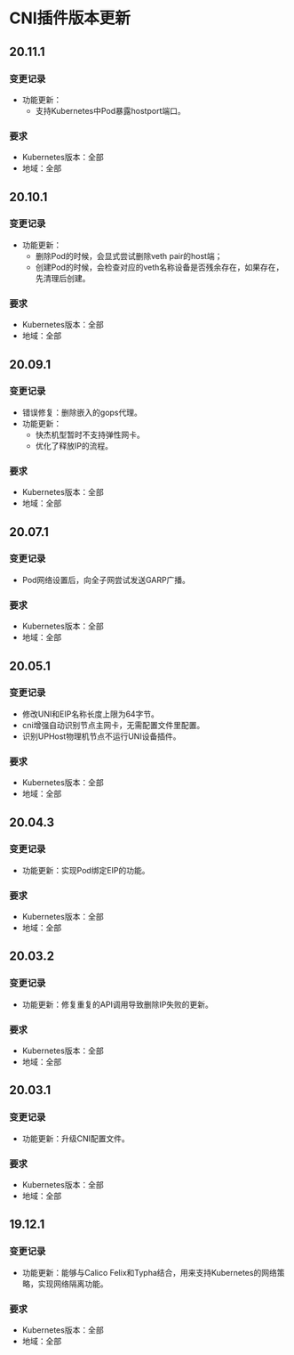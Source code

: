# CNI插件版本更新

## 20.11.1

### 变更记录

- 功能更新：
  - 支持Kubernetes中Pod暴露hostport端口。

### 要求

- Kubernetes版本：全部
- 地域：全部

## 20.10.1

### 变更记录

- 功能更新：
  - 删除Pod的时候，会显式尝试删除veth pair的host端；
  - 创建Pod的时候，会检查对应的veth名称设备是否残余存在，如果存在，先清理后创建。

### 要求

- Kubernetes版本：全部
- 地域：全部

## 20.09.1

### 变更记录

- 错误修复：删除嵌入的gops代理。
- 功能更新：
  - 快杰机型暂时不支持弹性网卡。
  - 优化了释放IP的流程。

### 要求

- Kubernetes版本：全部
- 地域：全部

## 20.07.1

### 变更记录

- Pod网络设置后，向全子网尝试发送GARP广播。

### 要求

- Kubernetes版本：全部
- 地域：全部

## 20.05.1

### 变更记录

- 修改UNI和EIP名称长度上限为64字节。
- cni增强自动识别节点主网卡，无需配置文件里配置。
- 识别UPHost物理机节点不运行UNI设备插件。

### 要求

- Kubernetes版本：全部
- 地域：全部

## 20.04.3

### 变更记录

- 功能更新：实现Pod绑定EIP的功能。

### 要求

- Kubernetes版本：全部
- 地域：全部

## 20.03.2

### 变更记录

- 功能更新：修复重复的API调用导致删除IP失败的更新。

### 要求

- Kubernetes版本：全部
- 地域：全部

## 20.03.1

### 变更记录

- 功能更新：升级CNI配置文件。

### 要求

- Kubernetes版本：全部
- 地域：全部

## 19.12.1

### 变更记录

- 功能更新：能够与Calico Felix和Typha结合，用来支持Kubernetes的网络策略，实现网络隔离功能。

### 要求

- Kubernetes版本：全部
- 地域：全部
